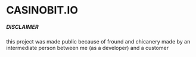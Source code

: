 # CASINOBIT.IO

##### DISCLAIMER
this project was made public because of fround and chicanery made by an intermediate person between me (as a developer) and a  customer
